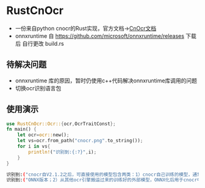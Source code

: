# RustCnOcr

- 一份来自python cnocr的Rust实现，官方文档->[CnOcr文档](https://cnocr.readthedocs.io/zh/latest/)
- onnxruntime 自 https://github.com/microsoft/onnxruntime/releases 下载后 自行更改 build.rs

## 待解决问题
- onnxruntime 库的原因，暂时仍使用c++代码解决onnxruntime库调用的问题
- 切换ocr识别语言包

## 使用演示

```rust
use RustCnOcr::Ocr::{ocr,OcrTraitConst};
fn main() {
    let ocr=ocr::new();
    let vs=ocr.from_path("cnocr.png".to_string());
    for i in vs{
        println!("识别到:{:?}",i);
    }
}

```
```sh
识别到:("cnocr自V2.1.2之后，可直接使用的模型包含两类：1）cnocr自己训练的模型，通常会包含PyTorch和", 0.38941005)
识别到:("ONNX版本；2）从其他ocr引擎搬运过来的训练好的外部模型，ONNX化后用于cnocr中。", 0.42324248)
```